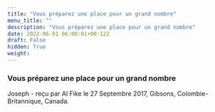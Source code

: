 ```yaml
---
title: "Vous préparez une place pour un grand nombre"
menu_title: ""
description: "Vous préparez une place pour un grand nombre"
date: 2022-06-01 06:00:01+00:122
draft: False
hidden: True
weight:
---
```

### Vous préparez une place pour un grand nombre

Joseph - reçu par Al Fike le 27 Septembre 2017, Gibsons, Colombie-Britannique, Canada.



